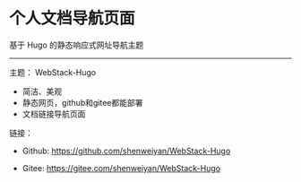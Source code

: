 # 个人文档导航页面

基于 Hugo 的静态响应式网址导航主题
***
主题： WebStack-Hugo

* 简洁、美观
* 静态网页，github和gitee都能部署
* 文档链接导航页面

链接：

* Github: https://github.com/shenweiyan/WebStack-Hugo

* Gitee: https://gitee.com/shenweiyan/WebStack-Hugo




